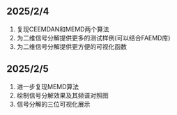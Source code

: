 ## 2025/2/4

1. 复现CEEMDAN和MEMD两个算法
2. 为二维信号分解提供更多的测试样例(可以结合FAEMD库)
3. 为二维信号分解提供更方便的可视化函数

## 2025/2/5

1. 进一步复现MEMD算法
2. 绘制信号分解效果及其频谱对照图
3. 信号分解的三位可视化展示
